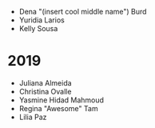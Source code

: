 
- Dena "(insert cool middle name") Burd
- Yuridia Larios
- Kelly Sousa

# 2019

- Juliana Almeida
- Christina Ovalle
- Yasmine Hidad Mahmoud
- Regina "Awesome" Tam
- Lilia Paz


